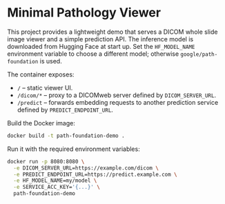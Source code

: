 # Minimal Pathology Viewer

This project provides a lightweight demo that serves a DICOM whole slide image viewer and a simple prediction API. The inference model is downloaded from Hugging Face at start up. Set the `HF_MODEL_NAME` environment variable to choose a different model; otherwise `google/path-foundation` is used.

The container exposes:

* `/` – static viewer UI.
* `/dicom/*` – proxy to a DICOMweb server defined by `DICOM_SERVER_URL`.
* `/predict` – forwards embedding requests to another prediction service defined by `PREDICT_ENDPOINT_URL`.

Build the Docker image:

```bash
docker build -t path-foundation-demo .
```

Run it with the required environment variables:

```bash
docker run -p 8080:8080 \
  -e DICOM_SERVER_URL=https://example.com/dicom \
  -e PREDICT_ENDPOINT_URL=https://predict.example.com \
  -e HF_MODEL_NAME=my/model \
  -e SERVICE_ACC_KEY='{...}' \
  path-foundation-demo
```
